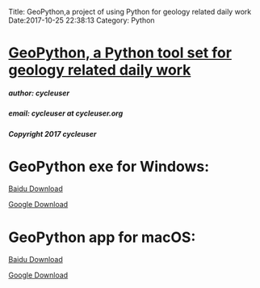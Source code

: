 Title: GeoPython,a project of using Python for geology related daily work
Date:2017-10-25 22:38:13
Category: Python


# [GeoPython, a Python tool set for geology related daily work](https://zhuanlan.zhihu.com/p/28908475?refer=python-kivy)



##### author: cycleuser
##### email: cycleuser at cycleuser.org
##### Copyright 2017 cycleuser


# GeoPython exe for Windows:
[Baidu Download](http://pan.baidu.com/s/1eRZ8l7G)

[Google Download](https://drive.google.com/open?id=0B299gyAIgmpqX3RlLWRTa3gtcEk)




# GeoPython app for macOS:
[Baidu Download](http://pan.baidu.com/s/1nvJvhjz)

[Google Download](https://drive.google.com/open?id=0B299gyAIgmpqSGFDYmVUdnN6a00)

